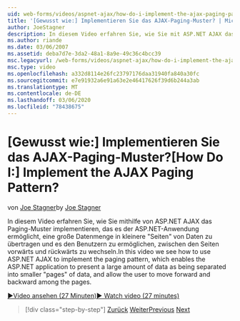 ```yaml
---
uid: web-forms/videos/aspnet-ajax/how-do-i-implement-the-ajax-paging-pattern
title: '[Gewusst wie:] Implementieren Sie das AJAX-Paging-Muster? | Microsoft-Dokumentation'
author: JoeStagner
description: In diesem Video erfahren Sie, wie Sie mit ASP.NET AJAX das Paging-Muster implementieren, das es der ASP.NET-Anwendung ermöglicht, eine große Datenmenge als "bin..." darzustellen.
ms.author: riande
ms.date: 03/06/2007
ms.assetid: deba7d7e-3da2-48a1-8a9e-49c36c4bcc39
msc.legacyurl: /web-forms/videos/aspnet-ajax/how-do-i-implement-the-ajax-paging-pattern
msc.type: video
ms.openlocfilehash: a332d8114e26fc23797176daa31940fa840a30fc
ms.sourcegitcommit: e7e91932a6e91a63e2e46417626f39d6b244a3ab
ms.translationtype: MT
ms.contentlocale: de-DE
ms.lasthandoff: 03/06/2020
ms.locfileid: "78438675"
---
```

# <a name="how-do-i-implement-the-ajax-paging-pattern"></a><span data-ttu-id="00993-104">[Gewusst wie:] Implementieren Sie das AJAX-Paging-Muster?</span><span class="sxs-lookup"><span data-stu-id="00993-104">[How Do I:] Implement the AJAX Paging Pattern?</span></span>

<span data-ttu-id="00993-105">von [Joe Stagner](https://github.com/JoeStagner)</span><span class="sxs-lookup"><span data-stu-id="00993-105">by [Joe Stagner](https://github.com/JoeStagner)</span></span>

<span data-ttu-id="00993-106">In diesem Video erfahren Sie, wie Sie mithilfe von ASP.NET AJAX das Paging-Muster implementieren, das es der ASP.NET-Anwendung ermöglicht, eine große Datenmenge in kleinere "Seiten" von Daten zu übertragen und es den Benutzern zu ermöglichen, zwischen den Seiten vorwärts und rückwärts zu wechseln.</span><span class="sxs-lookup"><span data-stu-id="00993-106">In this video we see how to use ASP.NET AJAX to implement the paging pattern, which enables the ASP.NET application to present a large amount of data as being separated into smaller "pages" of data, and allow the user to move forward and backward among the pages.</span></span>

[<span data-ttu-id="00993-107">&#9654;Video ansehen (27 Minuten)</span><span class="sxs-lookup"><span data-stu-id="00993-107">&#9654; Watch video (27 minutes)</span></span>](https://channel9.msdn.com/Blogs/ASP-NET-Site-Videos/how-do-i-implement-the-ajax-paging-pattern)

> [!div class="step-by-step"]
> <span data-ttu-id="00993-108">[Zurück](how-do-i-implement-the-predictive-fetch-pattern-for-ajax.md)
> [Weiter](how-do-i-implement-the-ajax-incremental-page-display-pattern.md)</span><span class="sxs-lookup"><span data-stu-id="00993-108">[Previous](how-do-i-implement-the-predictive-fetch-pattern-for-ajax.md)
[Next](how-do-i-implement-the-ajax-incremental-page-display-pattern.md)</span></span>
